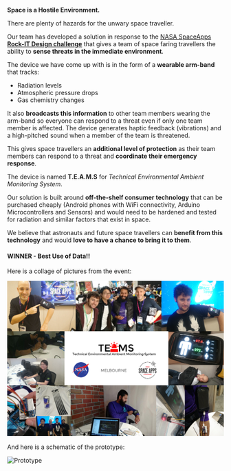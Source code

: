 
**Space is a Hostile Environment.**

There are plenty of hazards for the unwary space traveller.

Our team has developed a solution in response to the [NASA SpaceApps](https://2016.spaceappschallenge.org) **[Rock-IT Design challenge](https://2016.spaceappschallenge.org/challenges/space-station/rock-it-space-fashion-and-design)** that gives a team of space faring travellers the ability to **sense threats in the immediate environment**.

The device we have come up with is in the form of a **wearable arm-band** that tracks:

- Radiation levels
- Atmospheric pressure drops
- Gas chemistry changes

It also **broadcasts this information** to other team members wearing the arm-band so everyone can respond to a threat even if only one team member is affected. The device generates haptic feedback (vibrations) and a high-pitched sound when a member of the team is threatened.

This gives space travellers an **additional level of protection** as their team members can respond to a threat and **coordinate their emergency response**.

The device is named **T.E.A.M.S** for *Technical Environmental Ambient Monitoring System*.

Our solution is built around **off-the-shelf consumer technology** that can be purchased cheaply (Android phones with WiFi connectivity, Arduino Microcontrollers and Sensors) and would need to be hardened and tested for radiation and similar factors that exist in space.

We believe that astronauts and future space travellers can **benefit from this technology** and would **love to have a chance to bring it to them**.

#### WINNER - Best Use of Data!!

Here is a collage of pictures from the event:

![Collage](https://raw.githubusercontent.com/sdesalas/spaceapps2016-TEAM/master/design/collage4.jpg)

And here is a schematic of the prototype:

![Prototype](https://raw.githubusercontent.com/sdesalas/spaceapps2016-TEAM/master/design/schematic.jpg)



